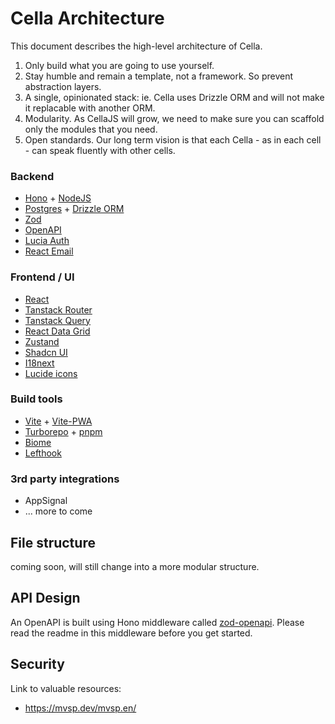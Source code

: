 # Cella Architecture
This document describes the high-level architecture of Cella.

 1. Only build what you are going to use yourself.
 2. Stay humble and remain a template, not a framework. So prevent abstraction layers.
 3. A single, opinionated stack: ie. Cella uses Drizzle ORM and will not make it replacable with another ORM.
 4. Modularity. As CellaJS will grow, we need to make sure you can scaffold only the modules that you need.
 5. Open standards. Our long term vision is that each Cella - as in each cell - can speak fluently with other cells. 

### Backend
- [Hono](https://hono.dev) + [NodeJS](https://nodejs.org)
- [Postgres](https://www.postgresql.org) + [Drizzle ORM](https://orm.drizzle.team/)
- [Zod](https://github.com/colinhacks/zod)
- [OpenAPI](https://www.openapis.org)
- [Lucia Auth](https://lucia-auth.com/)
- [React Email](https://react.email/)

### Frontend / UI
- [React](https://reactjs.org)
- [Tanstack Router](https://github.com/tanstack/router)
- [Tanstack Query](https://github.com/tanstack/query)
- [React Data Grid](https://github.com/adazzle/react-data-grid)
- [Zustand](https://github.com/pmndrs/zustand)
- [Shadcn UI](https://ui.shadcn.com)
- [I18next](https://www.i18next.com)
- [Lucide icons](https://lucide.dev)

### Build tools
- [Vite](https://vitejs.dev) + [Vite-PWA](https://github.com/antfu/vite-plugin-pwa)
- [Turborepo](https://turborepo.dev) + [pnpm](https://pnpm.io)
- [Biome](https://biomejs.dev)
- [Lefthook](https://github.com/evilmartians/lefthook)

### 3rd party integrations
- AppSignal
- ... more to come

## File structure
coming soon, will still change into a more modular structure.

## API Design
An OpenAPI is built using Hono middleware called [zod-openapi](https://github.com/honojs/middleware/tree/main/packages/zod-openapi). Please read the readme in this middleware before you get started.

## Security

Link to valuable resources:
* https://mvsp.dev/mvsp.en/
 